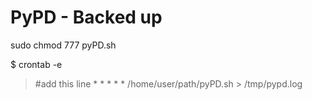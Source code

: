 # PyPD - Backed up


sudo chmod 777 pyPD.sh



$ crontab -e
> #add this line
> \* \* \* \* \* /home/user/path/pyPD.sh > /tmp/pypd.log
